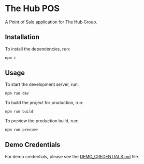 # The Hub POS

A Point of Sale application for The Hub Group.

## Installation

To install the dependencies, run:

```bash
npm i
```

## Usage

To start the development server, run:

```bash
npm run dev
```

To build the project for production, run:

```bash
npm run build
```

To preview the production build, run:

```bash
npm run preview
```

## Demo Credentials

For demo credentials, please see the [DEMO_CREDENTIALS.md](DEMO_CREDENTIALS.md) file.
